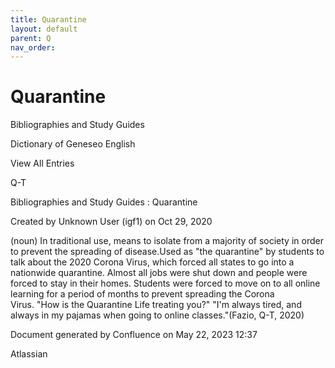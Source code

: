 ```yaml
---
title: Quarantine
layout: default
parent: Q
nav_order:
---
```


# Quarantine

Bibliographies and Study Guides

Dictionary of Geneseo English

View All Entries

Q-T

Bibliographies and Study Guides : Quarantine

Created by  Unknown User (igf1) on Oct 29, 2020

(noun) In traditional use, means to isolate from a majority of society in order to prevent the spreading of disease.Used as &quot;the quarantine&quot; by students to talk about the 2020 Corona Virus, which forced all states to go into a nationwide quarantine. Almost all jobs were shut down and people were forced to stay in their homes. Students were forced to move on to all online learning for a period of months to prevent spreading the Corona Virus. &quot;How is the Quarantine Life treating you?&quot; &quot;I'm always tired, and always in my pajamas when going to online classes.&quot;(Fazio, Q-T, 2020)

Document generated by Confluence on May 22, 2023 12:37

Atlassian
